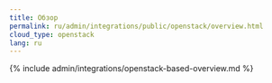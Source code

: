 ```yaml
---
title: Обзор
permalink: ru/admin/integrations/public/openstack/overview.html
cloud_type: openstack
lang: ru
---
```


{% include admin/integrations/openstack-based-overview.md %}
